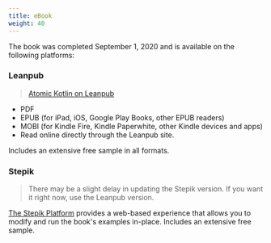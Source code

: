 ```yaml
---
title: eBook
weight: 40
---
```


The book was completed September 1, 2020 and is available on the following
platforms:

### Leanpub

> [Atomic Kotlin on Leanpub](https://leanpub.com/AtomicKotlin)

- PDF
- EPUB (for iPad, iOS, Google Play Books, other EPUB readers)
- MOBI (for Kindle Fire, Kindle Paperwhite, other Kindle devices and apps)
- Read online directly through the Leanpub site.

Includes an extensive free sample in all formats.

### Stepik

> There may be a slight delay in updating the Stepik version. If you want
> it right now, use the Leanpub version.

[The Stepik Platform](https://stepik.org/course/19590) provides a web-based
experience that allows you to modify and run the book's examples in-place.
Includes an extensive free sample.
